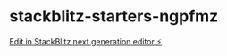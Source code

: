 # stackblitz-starters-ngpfmz

[Edit in StackBlitz next generation editor ⚡️](https://stackblitz.com/~/github.com/dawsir/stackblitz-starters-ngpfmz)
